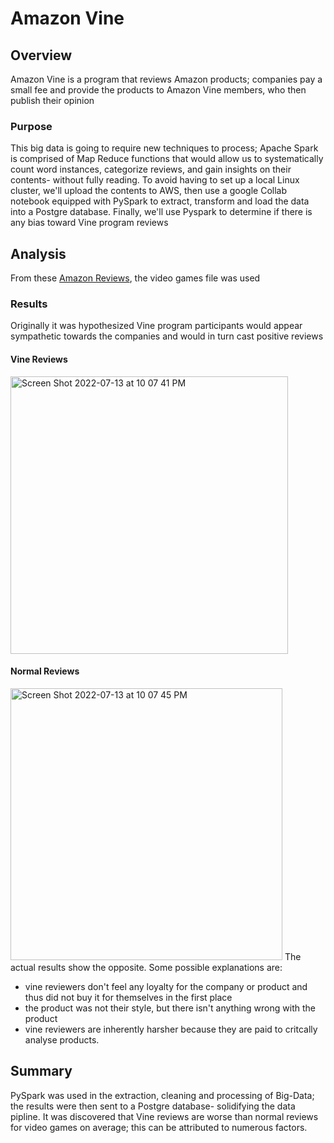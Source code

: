 # Amazon Vine
## Overview
Amazon Vine is a program that reviews Amazon products; companies pay a small fee and provide the products to Amazon Vine members, who then publish their opinion

### Purpose
This big data is going to require new techniques to process; Apache Spark is comprised of Map Reduce functions that would allow us to systematically count word instances, categorize reviews, and gain insights on their contents- without fully reading. To avoid having to set up a local Linux cluster, we'll upload the contents to AWS, then use a google Collab notebook equipped with PySpark to extract, transform and load the data into a Postgre database. Finally, we'll use Pyspark to determine if there is any bias toward Vine program reviews
 
## Analysis
From these [Amazon Reviews](https://s3.amazonaws.com/amazon-reviews-pds/tsv/index.txt), the video games file was used

### Results
Originally it was hypothesized Vine program participants would appear sympathetic towards the companies and would in turn cast positive reviews

#### Vine Reviews
<img width="444" alt="Screen Shot 2022-07-13 at 10 07 41 PM" src="https://user-images.githubusercontent.com/79609464/178896574-dade0046-faff-4ead-8d74-b5d98afb0383.png">

#### Normal Reviews
<img width="435" alt="Screen Shot 2022-07-13 at 10 07 45 PM" src="https://user-images.githubusercontent.com/79609464/178896593-599cd0f1-2372-4b0c-aecc-a2f55c5b07fc.png">
The actual results show the opposite. Some possible explanations are:

* vine reviewers don't feel any loyalty for the company or product and thus did not buy it for themselves in the first place
* the product was not their style, but there isn't anything wrong with the product
* vine reviewers are inherently harsher because they are paid to critcally analyse products. 

## Summary
PySpark was used in the extraction, cleaning and processing of Big-Data; the results were then sent to a Postgre database- solidifying the data pipline. It was discovered that Vine reviews are worse than normal reviews for video games on average; this can be attributed to numerous factors.
